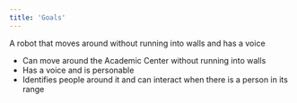 ```yaml
---
title: 'Goals'
---
```

A robot that moves around without running into walls and has a voice

- Can move around the Academic Center without running into walls
- Has a voice and is personable
- Identifies people around it and can interact when there is a person in its range